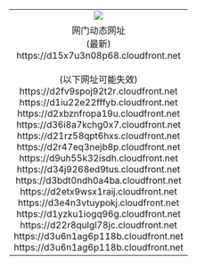 ﻿<table>
  <tr></tr>
  <tr><td colspan=2 align=center><img src="https://d15x7u3n08p68.cloudfront.net/Up/oGate.jpg" /></td></tr>
  <tr><td colspan=2 align=center>网门动态网址<br/>(最新)
<br>https://d15x7u3n08p68.cloudfront.net
<br/><br/>(以下网址可能失效)
<br>https://d2fv9spoj92t2r.cloudfront.net
<br>https://d1iu22e22fffyb.cloudfront.net
<br>https://d2xbznfropa19u.cloudfront.net
<br>https://d36i8a7kchg0x7.cloudfront.net
<br>https://d21rz58qpt6hxs.cloudfront.net
<br>https://d2r47eq3nejb8p.cloudfront.net
<br>https://d9uh55k32isdh.cloudfront.net
<br>https://d34j9268ed9tus.cloudfront.net
<br>https://d3bdt0ndh0a4ba.cloudfront.net
<br>https://d2etx9wsx1raij.cloudfront.net
<br>https://d3e4n3vtuypokj.cloudfront.net
<br>https://d1yzku1iogq96g.cloudfront.net
<br>https://d22r8qulgl78jc.cloudfront.net
<br>https://d3u6n1ag6p118b.cloudfront.net
<br>https://d3u6n1ag6p118b.cloudfront.net
    </td>
  </tr>
</table>

